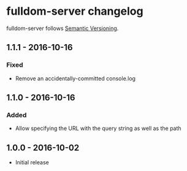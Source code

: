 # fulldom-server changelog

fulldom-server follows [Semantic Versioning][semver].

## 1.1.1 - 2016-10-16

### Fixed

* Remove an accidentally-committed console.log

## 1.1.0 - 2016-10-16

### Added

* Allow specifying the URL with the query string as well as the path

## 1.0.0 - 2016-10-02

* Initial release

 [semver]: http://semver.org/
